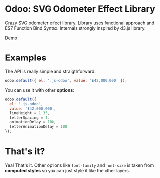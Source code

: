 Odoo: SVG Odometer Effect Library
======
Crazy SVG odometer effect library. Library uses functional approach and ES7 Function Bind Syntax. Internals strongly inspired by d3.js library.

[Demo](https://coderitual.github.io/odoo/examples/)

Examples
======
The API is really simple and straigthforward:
```js
odoo.default({ el: '.js-odoo', value: '£42,000,000' });
```

You can use it with other **options**:
```js
odoo.default({
  el: '.js-odoo',
  value: '£42,000,000',
  lineHeight = 1.35,
  letterSpacing = 1,
  animationDelay = 100,
  letterAnimationDelay = 100
});
```

That's it?
=====
Yea! That's it. Other options like `font-family` and `font-size` is taken from **computed styles** so you can just style it like the other layers.
